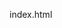 index.html
<script>
(() => {
  const canvas = document.getElementById('c');
  const ctx = canvas.getContext('2d');
  const wrap = document.getElementById('gameWrap');
  const scoreLabel = document.getElementById('scoreLabel');
  const bestLabel = document.getElementById('bestLabel');
  const startScreen = document.getElementById('startScreen');
  const gameOverScreen = document.getElementById('gameOver');
  const finalScore = document.getElementById('finalScore');
  const startBtn = document.getElementById('startBtn');
  const restartBtn = document.getElementById('restartBtn');
  const howBtn = document.getElementById('howBtn');
  const fullscreenBtn = document.getElementById('fullscreenBtn');
  const muteBtn = document.getElementById('muteBtn');

  // Create settings button
  const settingsBtn = document.createElement('button');
  settingsBtn.textContent = 'Settings';
  settingsBtn.style.position = 'absolute';
  settingsBtn.style.top = '12px';
  settingsBtn.style.left = '12px';
  settingsBtn.style.zIndex = '20';
  settingsBtn.style.background = '#fff';
  settingsBtn.style.borderRadius = '999px';
  settingsBtn.style.padding = '10px 14px';
  settingsBtn.style.border = '0';
  settingsBtn.style.boxShadow = '0 6px 14px rgba(0,0,0,.12)';
  settingsBtn.style.fontWeight = '700';
  wrap.appendChild(settingsBtn);

  let dpr = Math.max(1, window.devicePixelRatio || 1);
  function resize() {
    canvas.width = wrap.clientWidth * dpr;
    canvas.height = wrap.clientHeight * dpr;
    canvas.style.width = wrap.clientWidth + 'px';
    canvas.style.height = wrap.clientHeight + 'px';
    ctx.setTransform(dpr,0,0,dpr,0,0);
  }
  window.addEventListener('resize', resize);
  resize();

  // Game vars
  let gravity = 0.6, baseJump = 18;
  let player, obstacles, spawnTimer, score, gameSpeed, running, highScore;
  let muted = false;
  let dayMode = true; // true=day, false=night

  // Background layers
  let buildings = [];
  let clouds = [];

  // Stars for night mode
  let stars = [];
  const maxStars = 100;

  // Load high score
  highScore = parseInt(localStorage.getItem('grasshopper_best') || '0', 10);
  bestLabel.innerText = 'Best: ' + highScore;

  // Audio setup (music + fx)
  let audioCtx, musicGain, musicOsc, jumpSound, hitSound;
  function initAudio(){
    try {
      audioCtx = new (window.AudioContext || window.webkitAudioContext)();

      // Background music: simple gentle oscillator loop
      musicGain = audioCtx.createGain();
      musicGain.gain.value = muted ? 0 : 0.05;
      musicGain.connect(audioCtx.destination);

      musicOsc = audioCtx.createOscillator();
      musicOsc.type = 'triangle';
      musicOsc.frequency.value = 220;
      musicOsc.connect(musicGain);
      musicOsc.start();

      // Jump sound
      jumpSound = (t=0.06, f=600) => {
        if(muted) return;
        const o = audioCtx.createOscillator();
        const g = audioCtx.createGain();
        o.type='sine'; o.frequency.value=f;
        g.gain.value = 0.08;
        o.connect(g); g.connect(audioCtx.destination);
        o.start();
        g.gain.exponentialRampToValueAtTime(0.001, audioCtx.currentTime + t);
        setTimeout(()=>o.stop(), t*1000 + 20);
      };

      // Hit sound
      hitSound = () => {
        if(muted) return;
        const o = audioCtx.createOscillator();
        const g = audioCtx.createGain();
        o.type='triangle';
        o.frequency.value=120;
        g.gain.value=0.12;
        o.connect(g);
        g.connect(audioCtx.destination);
        o.start();
        g.gain.exponentialRampToValueAtTime(0.001, audioCtx.currentTime + 0.18);
        setTimeout(()=>o.stop(),200);
      };

    } catch(e){
      // No audio support
      jumpSound = () => {};
      hitSound = () => {};
    }
  }
  initAudio();

  // Helper to create stars
  function createStars(){
    stars = [];
    for(let i=0; i<maxStars; i++){
      stars.push({
        x: Math.random()*wrap.clientWidth,
        y: Math.random()*wrap.clientHeight*0.6,
        r: Math.random()*1.2 + 0.3,
        alpha: Math.random()*0.8 + 0.2
      });
    }
  }
  createStars();

  // Classes

  class Grasshopper {
    constructor(){
      this.w = 48; this.h = 36;
      this.x = 64;
      this.y = (wrap.clientHeight - this.h - 56);
      this.vy = 0;
      this.grounded = true;
      this.jumpForce = baseJump;
      this.legWiggle = 0; // animation frame
    }
    jump(){
      if(this.grounded){
        this.vy = -this.jumpForce;
        this.grounded = false;
        this.legWiggle = 10; // wiggle legs for 10 frames
        jumpSound();
      }
    }
    update(){
      this.vy += gravity;
      this.y += this.vy;
      const ground = wrap.clientHeight - this.h - 56;
      if(this.y >= ground){
        this.y = ground;
        this.vy = 0;
        if(!this.grounded){
          this.legWiggle = 10; // wiggle on landing too
        }
        this.grounded = true;
      }
      if(this.legWiggle > 0) this.legWiggle--;
    }
    draw(ctx){
      // Antennae
      ctx.strokeStyle = '#2e7d32';
      ctx.lineWidth = 2;
      ctx.beginPath();
      ctx.moveTo(this.x + this.w*0.2, this.y + this.h*0.15);
      ctx.lineTo(this.x + this.w*0.1, this.y + this.h*0.05);
      ctx.moveTo(this.x + this.w*0.3, this.y + this.h*0.15);
      ctx.lineTo(this.x + this.w*0.4, this.y + this.h*0.05);
      ctx.stroke();

      // Segmented body: multiple ellipses
      ctx.fillStyle = '#388e3c';
      let segmentCount = 3;
      for(let i = 0; i < segmentCount; i++){
        let cx = this.x + this.w*0.3 + i * this.w*0.35;
        let cy = this.y + this.h*0.55;
        let rw = this.w*0.35;
        let rh = this.h*0.45;
        ctx.beginPath();
        ctx.ellipse(cx, cy, rw, rh, 0, 0, Math.PI*2);
        ctx.fill();
      }

      // Head / eye on front segment
      ctx.fillStyle = '#2e7d32';
      ctx.beginPath();
      ctx.arc(this.x + this.w*1.1, this.y + this.h*0.22, 6, 0, Math.PI*2);
      ctx.fill();

      ctx.fillStyle='#000';
      ctx.beginPath();
      ctx.arc(this.x + this.w*1.15, this.y + this.h*0.22, 2.4, 0, Math.PI*2);
      ctx.fill();

      // Legs (animated wiggle)
      ctx.strokeStyle = '#2e7d32';
      ctx.lineWidth = 2;
      ctx.beginPath();

      let wiggleOffset = (this.legWiggle > 0) ? Math.sin(this.legWiggle * 0.5) * 6 : 0;

      ctx.moveTo(this.x + 10, this.y + this.h - 2);
      ctx.bezierCurveTo(this.x - 2 + wiggleOffset, this.y + this.h + 8, this.x + 8 + wiggleOffset, this.y + this.h + 10, this.x - 6 + wiggleOffset, this.y + this.h + 12);
      ctx.moveTo(this.x + 22, this.y + this.h - 2);
      ctx.bezierCurveTo(this.x + 14 - wiggleOffset, this.y + this.h + 10, this.x + 24 - wiggleOffset, this.y + this.h + 12, this.x + 8 - wiggleOffset, this.y + this.h + 12);
      ctx.stroke();
    }
  }

  class Obstacle {
    constructor(speed){
      this.w = 16 + Math.random()*28;
      this.h = 22 + Math.random()*64;
      this.x = wrap.clientWidth + (Math.random()*120);
      this.y = wrap.clientHeight - this.h - 56;
      this.speed = speed;
      this.passed = false;
    }
    update(){ this.x -= this.speed; }
    draw(ctx){
      ctx.fillStyle = '#6d4c41';
      ctx.fillRect(this.x, this.y, this.w, this.h);
      // bark details
      ctx.fillStyle = '#5d3f36';
      ctx.fillRect(this.x+4, this.y+6, Math.min(10,this.w-8), 3);
    }
  }

  class Building {
    constructor(){
      this.w = 60 + Math.random() * 40;
      this.h = 100 + Math.random() * 100;
      this.x = wrap.clientWidth + Math.random() * 200;
      this.y = wrap.clientHeight - this.h - 56;
      this.speed = 0;
    }
    update(speed){
      this.speed = speed * 0.3;
      this.x -= this.speed;
    }
    draw(ctx){
      ctx.fillStyle = dayMode ? '#7b8a8b' : '#35454e';
      ctx.fillRect(this.x, this.y, this.w, this.h);

      // windows: lit in night mode, off in day mode
      let rows = Math.floor(this.h / 20);
      let cols = Math.floor(this.w / 15);
      for(let r=0; r<rows; r++){
        for(let c=0; c<cols; c++){
          if(Math.random() < 0.5){
            ctx.fillStyle = dayMode ? '#a2b1b2' : '#ffe066';
            ctx.fillRect(this.x + 3 + c*15, this.y + 4 + r*20, 10, 12);
          }
        }
      }
    }
  }

  class Cloud {
    constructor(){
      this.w = 80 + Math.random()*40;
      this.h = 40 + Math.random()*20;
      this.x = wrap.clientWidth + Math.random() * 300;
      this.y = 30 + Math.random() * 80;
      this.speed = 0;
    }
    update(speed){
      this.speed = speed * 0.1;
      this.x -= this.speed;
    }
    draw(ctx){
      ctx.fillStyle = dayMode ? 'rgba(255,255,255,0.8)' : 'rgba(200,200,200,0.4)';
      ctx.beginPath();
      ctx.ellipse(this.x, this.y, this.w*0.7, this.h*0.5, 0, 0, Math.PI*2);
      ctx.ellipse(this.x + this.w*0.4, this.y + 5, this.w*0.6, this.h*0.5, 0, 0, Math.PI*2);
      ctx.ellipse(this.x + this.w*0.8, this.y + 2, this.w*0.5, this.h*0.4, 0, 0, Math.PI*2);
      ctx.fill();
    }
  }

  // Initialize game state
  function reset(){
    player = new Grasshopper();
    obstacles = [];
    spawnTimer = 0;
    score = 0;
    gameSpeed = 3; // slower speed start
    running = false;
    scoreLabel.innerText = 'Score: 0';
    gameOverScreen.style.display = 'none';

    buildings = [];
    clouds = [];
    // spawn initial buildings & clouds for background
    for(let i=0; i<6; i++){
      buildings.push(new Building());
    }
    for(let i=0; i<8; i++){
      clouds.push(new Cloud());
    }
  }
  reset();

  // Spawn obstacles
  function spawn(){
    obstacles.push(new Obstacle(gameSpeed));
  }

  // User jump handler
  function userJump(){
    if(!running) return;
    player.jump();
  }

  // Draw sun or moon
  function drawSunOrMoon(){
    if(dayMode){
      // Sun
      const sunX = wrap.clientWidth - 80;
      const sunY = 80;
      const radius = 40;
      const gradient = ctx.createRadialGradient(sunX, sunY, 10, sunX, sunY, radius);
      gradient.addColorStop(0, '#fff59d');
      gradient.addColorStop(1, '#fbc02d');
      ctx.fillStyle = gradient;
      ctx.beginPath();
      ctx.arc(sunX, sunY, radius, 0, Math.PI * 2);
      ctx.fill();
    } else {
      // Moon
      const moonX = wrap.clientWidth - 80;
      const moonY = 80;
      ctx.fillStyle = '#f5f3ce';
      ctx.beginPath();
      ctx.arc(moonX, moonY, 30, 0, Math.PI * 2);
      ctx.fill();
      // crescent shape
      ctx.fillStyle = dayMode ? 'transparent' : '#2b2d42';
      ctx.beginPath();
      ctx.arc(moonX + 12, moonY - 6, 30, 0, Math.PI * 2);
      ctx.fill();
    }
  }

  // Draw stars
  function drawStars(){
    if(!dayMode){
      for(let s of stars){
        ctx.fillStyle = `rgba(255, 255, 255, ${s.alpha})`;
        ctx.beginPath();
        ctx.arc(s.x, s.y, s.r, 0, Math.PI*2);
        ctx.fill();
      }
    }
  }

  // Game loop
  let last = performance.now();
  function loop(t){
    const dt = (t - last) / 1000;
    last = t;

    // Clear
    ctx.clearRect(0,0,canvas.width,canvas.height);

    // Background
    if(dayMode){
      ctx.fillStyle = '#a8e6cf'; // sky day
      ctx.fillRect(0, 0, canvas.width, canvas.height);
      ctx.fillStyle = '#dcedc1'; // gradient bottom day
      ctx.fillRect(0, wrap.clientHeight * 0.6 * dpr, canvas.width, canvas.height);
    } else {
      ctx.fillStyle = '#1a1a2e'; // dark night sky
      ctx.fillRect(0, 0, canvas.width, canvas.height);
      ctx.fillStyle = '#16213e'; // darker bottom night
      ctx.fillRect(0, wrap.clientHeight * 0.6 * dpr, canvas.width, canvas.height);
    }

    // Stars & sun/moon
    drawStars();
    drawSunOrMoon();

    // Ground
    ctx.fillStyle = '#98d8a3';
    ctx.fillRect(0, wrap.clientHeight - 56, wrap.clientWidth, 56);

    // Update and draw background clouds/buildings
    for(let i = buildings.length - 1; i >= 0; i--){
      let b = buildings[i];
      b.update(gameSpeed);
      b.draw(ctx);
      if(b.x + b.w < 0){
        buildings.splice(i,1);
        buildings.push(new Building());
      }
    }
    for(let i = clouds.length - 1; i >= 0; i--){
      let c = clouds[i];
      c.update(gameSpeed);
      c.draw(ctx);
      if(c.x + c.w < 0){
        clouds.splice(i,1);
        clouds.push(new Cloud());
      }
    }

    // Update player
    player.update();

    // Spawn obstacles based on timer
    spawnTimer += dt * 60;
    const spawnGap = Math.max(48 - Math.floor(gameSpeed), 22);
    if(spawnTimer > spawnGap){
      spawn();
      spawnTimer = 0;
    }

    // Update obstacles, draw, collision detection
    for(let i = obstacles.length - 1; i >= 0; i--){
      const o = obstacles[i];
      o.speed = gameSpeed;
      o.update();
      o.draw(ctx);

      // Passed obstacles increase score
      if(!o.passed && o.x + o.w < player.x){
        o.passed = true;
        score++;
        scoreLabel.innerText = 'Score: ' + score;

        // Speed up every 6 points
        if(score % 6 === 0){
          gameSpeed += 0.5;
        }
      }

      // Remove offscreen
      if(o.x + o.w < -20){
        obstacles.splice(i,1);
      }

      // Collision detection (AABB)
      if(player.x < o.x + o.w &&
         player.x + player.w > o.x &&
         player.y < o.y + o.h &&
         player.y + player.h > o.y){
        running = false;
        hitSound();
        endGame();
      }
    }

    // Draw player last (front)
    player.draw(ctx);

    if(running) requestAnimationFrame(loop);
  }

  // Start game function
  function startGame(){
    startScreen.style.display = 'none';
    reset();
    running = true;

